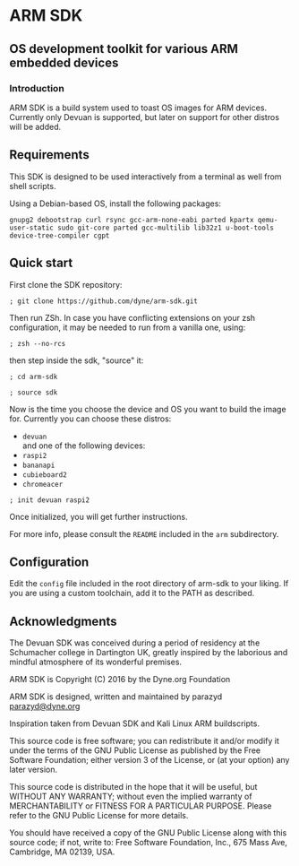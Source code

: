 # ARM SDK

##  OS development toolkit for various ARM embedded devices

### Introduction

ARM SDK is a build system used to toast OS images for ARM devices.
Currently only Devuan is supported, but later on support for other distros
will be added.

## Requirements

This SDK is designed to be used interactively from a terminal as well
from shell scripts.

Using a Debian-based OS, install the following packages:

```
gnupg2 debootstrap curl rsync gcc-arm-none-eabi parted kpartx qemu-user-static sudo git-core parted gcc-multilib lib32z1 u-boot-tools device-tree-compiler cgpt
```
## Quick start

First clone the SDK repository:

```
; git clone https://github.com/dyne/arm-sdk.git
```

Then run ZSh. In case you have conflicting extensions on your zsh
configuration, it may be needed to run from a vanilla one, using:

```
; zsh --no-rcs
```

then step inside the sdk, "source" it:

```
; cd arm-sdk

; source sdk
```

Now is the time you choose the device and OS you want to build the image for. Currently
you can choose these distros:
* `devuan`  
and one of the following devices:
* `raspi2`
* `bananapi`
* `cubieboard2`
* `chromeacer`
```
; init devuan raspi2
```

Once initialized, you will get further instructions.

For more info, please consult the `README` included in the `arm` subdirectory.

## Configuration

Edit the `config` file included in the root directory of arm-sdk to your liking.
If you are using a custom toolchain, add it to the PATH as described.

## Acknowledgments

The Devuan SDK was conceived during a period of residency at the
Schumacher college in Dartington UK, greatly inspired by the laborious
and mindful atmosphere of its wonderful premises.

ARM SDK is Copyright (C) 2016 by the Dyne.org Foundation

ARM SDK is designed, written and maintained by parazyd <parazyd@dyne.org>

Inspiration taken from Devuan SDK and Kali Linux ARM buildscripts.

This source code is free software; you can redistribute it and/or
modify it under the terms of the GNU Public License as published by
the Free Software Foundation; either version 3 of the License, or (at
your option) any later version.

This source code is distributed in the hope that it will be useful,
but WITHOUT ANY WARRANTY; without even the implied warranty of
MERCHANTABILITY or FITNESS FOR A PARTICULAR PURPOSE.  Please refer to
the GNU Public License for more details.

You should have received a copy of the GNU Public License along with
this source code; if not, write to: Free Software Foundation, Inc.,
675 Mass Ave, Cambridge, MA 02139, USA.
